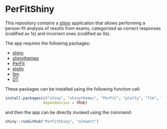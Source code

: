 # PerFitShiny
This repository contains a [shiny](http://shiny.rstudio.com/) application that allows performing a person-fit analysis of results from exams, categorized as correct responses (codified as 1s) and incorrect ones (codified as 0s).

The app requires the following packages:
* [shiny](http://cran.r-project.org/package=shiny) 
* [shinythemes](https://cran.r-project.org/package=shinythemes)
* [PerFit](https://cran.r-project.org/package=PerFit)
* [plotly](https://cran.r-project.org/package=plotly)
* [ltm](https://cran.r-project.org/package=ltm)
* [DT](https://cran.r-project.org/package=DT)

These packages can be installed using the following function call:
```r
install.packages(c("shiny", "shinythemes", "PerFit", "plotly", "ltm", "DT"), 
                 dependencies = TRUE)
```
and then the app can be directly invoked using the command:
```R
shiny::runGitHub("PerFitShiny", "albamrt")
```
